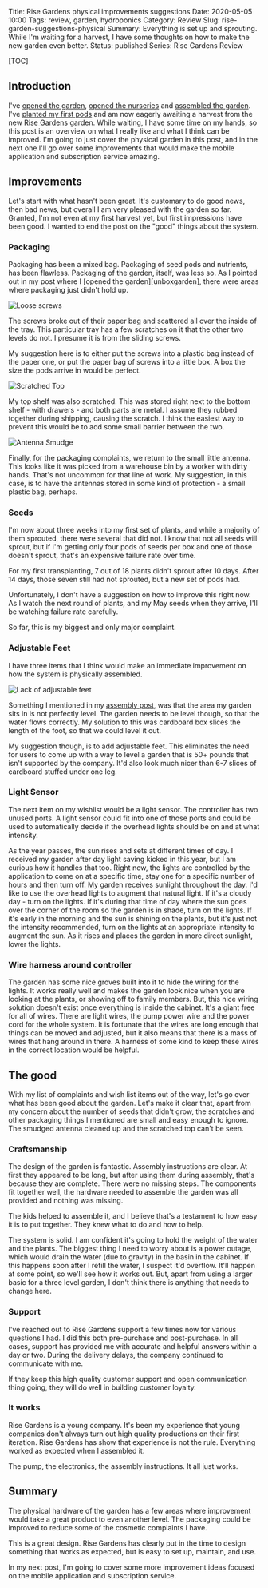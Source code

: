 Title: Rise Gardens physical improvements suggestions
Date: 2020-05-05 10:00
Tags: review, garden, hydroponics
Category: Review
Slug: rise-garden-suggestions-physical
Summary: Everything is set up and sprouting. While I'm waiting for a harvest, I have some thoughts on how to make the new garden even better.
Status: published
Series: Rise Gardens Review


[TOC]

## Introduction

I've [opened the garden][unboxgardens], [opened the nurseries][unboxnurseries] and [assembled the garden][assemblegarden].
I've [planted my first pods][planting] and am now eagerly awaiting a harvest from the new [Rise Gardens][risegardens] garden.
While waiting, I have some time on my hands, so this post is an overview on what I really like and what I think can be improved.
I'm going to just cover the physical garden in this post, and in the next one I'll go over some improvements that would make
the mobile application and subscription service amazing.

## Improvements

Let's start with what hasn't been great. It's customary to do good news, then bad news, but overall I am
very pleased with the garden so far. Granted, I'm not even at my first harvest yet, but first impressions
have been good. I wanted to end the post on the "good" things about the system.

### Packaging

Packaging has been a mixed bag. Packaging of seed pods and nutrients, has been flawless. Packaging of the garden, itself,
was less so. As I pointed out in my post where I [opened the garden][unboxgarden], there were areas where packaging just
didn't hold up.

![Loose screws][screws]

The screws broke out of their paper bag and scattered all over the inside of the tray. This particular tray has a few scratches on it
that the other two levels do not. I presume it is from the sliding screws.

My suggestion here is to either put the screws into a plastic bag instead of the paper one, or put the paper bag of screws into
a little box. A box the size the pods arrive in would be perfect.

![Scratched Top][topscratch]

My top shelf was also scratched. This was stored right next to the bottom shelf - with drawers - and both parts are
metal. I assume they rubbed together during shipping, causing the scratch. I think the easiest way to prevent this would
be to add some small barrier between the two.

![Antenna Smudge][smudge]

Finally, for the packaging complaints, we return to the small little antenna. This looks like it was picked from a warehouse
bin by a worker with dirty hands. That's not uncommon for that line of work. My suggestion, in this case, is to have the antennas
stored in some kind of protection - a small plastic bag, perhaps.

### Seeds

I'm now about three weeks into my first set of plants, and while a majority of them sprouted, there were several that did not. I know that
not all seeds will sprout, but if I'm getting only four pods of seeds per box and one of those doesn't sprout, that's an
expensive failure rate over time.

For my first transplanting, 7 out of 18 plants didn't sprout after 10 days. After 14 days, those seven still had not sprouted,
but a new set of pods had.

Unfortunately, I don't have a suggestion on how to improve this right now. As I watch the next round of plants, and my May seeds
when they arrive, I'll be watching failure rate carefully.

So far, this is my biggest and only major complaint.

### Adjustable Feet

I have three items that I think would make an immediate improvement on how the system is physically assembled.

![Lack of adjustable feet][feet]

Something I mentioned in my [assembly post][assemblegarden], was that the area my garden sits in is not perfectly level.
The garden needs to be level though, so that the water flows correctly. My solution to this was cardboard box slices the
length of the foot, so that we could level it out.

My suggestion though, is to add adjustable feet. This eliminates the need for users to come up with a way to level a
garden that is 50+ pounds that isn't supported by the company. It'd also look much nicer than 6-7 slices of cardboard
stuffed under one leg.

### Light Sensor

The next item on my wishlist would be a light sensor. The controller has two unused ports. A light sensor could fit into one
of those ports and could be used to automatically decide if the overhead lights should be on and at what intensity.

As the year passes, the sun rises and sets at different times of day. I received my garden after day light saving kicked in this
year, but I am curious how it handles that too. Right now, the lights are controlled by the application to come on at a specific time,
stay one for a specific number of hours and then turn off. My garden receives sunlight throughout the day. I'd like to use the overhead
lights to augment that natural light. If it's a cloudy day - turn on the lights. If it's during that time of day where the sun goes
over the corner of the room so the garden is in shade, turn on the lights. If it's early in the morning and the sun is shining on the
plants, but it's just not the intensity recommended, turn on the lights at an appropriate intensity to augment the sun. As it rises and
places the garden in more direct sunlight, lower the lights.

### Wire harness around controller

The garden has some nice groves built into it to hide the wiring for the lights. It works really well and makes the garden look
nice when you are looking at the plants, or showing off to family members. But, this nice wiring solution doesn't exist once everything
is inside the cabinet. It's a giant free for all of wires. There are light wires, the pump power wire and the power cord for the whole system.
It is fortunate that the wires are long enough that things can be moved and adjusted, but it also means that there is a mass of
wires that hang around in there. A harness of some kind to keep these wires in the correct location would be helpful.

## The good

With my list of complaints and wish list items out of the way, let's go over what has been good about the garden.
Let's make it clear that, apart from my concern about the number of seeds that didn't grow, the scratches and other
packaging things I mentioned are small and easy enough to ignore. The smudged antenna cleaned up and the scratched top can't be seen.

### Craftsmanship

The design of the garden is fantastic. Assembly instructions are clear. At first they appeared to be
long, but after using them during assembly, that's because they are complete. There were no missing steps. The
components fit together well, the hardware needed to assemble the garden was all provided and nothing was missing.

The kids helped to assemble it, and I believe that's a testament to how easy it is to put together. They knew what to
do and how to help.

The system is solid. I am confident it's going to hold the weight of the water and the plants. The biggest thing I need to
worry about is a power outage, which would drain the water (due to gravity) in the basin in the cabinet. If this happens
soon after I refill the water, I suspect it'd overflow. It'll happen at some point, so we'll see how it works out. But,
apart from using a larger basic for a three level garden, I don't think there is anything that needs to change here.

### Support

I've reached out to Rise Gardens support a few times now for various questions I had. I did this both pre-purchase and
post-purchase. In all cases, support has provided me with accurate and helpful answers within a day or two. During the
delivery delays, the company continued to communicate with me.

If they keep this high quality customer support and open communication thing going, they will do well in building
customer loyalty.

### It works

Rise Gardens is a young company. It's been my experience that young companies don't always turn out high quality
productions on their first iteration. Rise Gardens has show that experience is not the rule. Everything worked as
expected when I assembled it.

The pump, the electronics, the assembly instructions. It all just works.


## Summary

The physical hardware of the garden has a few areas where improvement would take a great product to even another
level. The packaging could be improved to reduce some of the cosmetic complaints I have.

This is a great design. Rise Gardens has clearly put in the time to design something that works as expected,
but is easy to set up, maintain, and use.

In my next post, I'm going to cover some more improvement ideas focused on the mobile application and
subscription service.


 [risegardens]: https://risegardens.com/
 [unboxgardens]: {filename}2020_04_22_rise_garden_unbox.md
 [unboxnurseries]: {filename}2020_04_24_nursery_unbox.md
 [assemblegarden]: {filename}2020_04_26_assembling_garden.md
 [planting]: {filename}2020_05_01_planting_garden.md
 [screws]: {attach}images/garden/5_suggestions/scratched_tray.jpg
 [topscratch]: {attach}images/garden/5_suggestions/scratched_top.jpg
 [smudge]: {attach}images/garden/5_suggestions/smudged_anntena.jpg
 [feet]: {attach}images/garden/5_suggestions/cardboard_level.jpg
